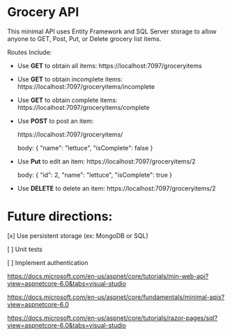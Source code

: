 # Grocery API

This minimal API uses Entity Framework and SQL Server storage to allow anyone to GET, Post, Put, or Delete grocery list items. 


Routes Include:

 * Use **GET** to obtain all items: https://localhost:7097/groceryitems

 * Use **GET** to obtain incomplete items: https://localhost:7097/groceryitems/incomplete

 * Use **GET** to obtain complete items: https://localhost:7097/groceryitems/complete

 * Use **POST** to post an item:

    https://localhost:7097/groceryitems/

    body:
     {
        "name": "lettuce",
        "isComplete": false
     }

 * Use **Put** to edit an item:
     https://localhost:7097/groceryitems/2

     body:
    {
        "id": 2,
        "name": "lettuce",
        "isComplete": true
    }

 * Use **DELETE** to delete an item:
      https://localhost:7097/groceryitems/2




# Future directions:
[x] Use persistent storage (ex: MongoDB or SQL)

[ ] Unit tests

[ ] Implement authentication













https://docs.microsoft.com/en-us/aspnet/core/tutorials/min-web-api?view=aspnetcore-6.0&tabs=visual-studio

https://docs.microsoft.com/en-us/aspnet/core/fundamentals/minimal-apis?view=aspnetcore-6.0

https://docs.microsoft.com/en-us/aspnet/core/tutorials/razor-pages/sql?view=aspnetcore-6.0&tabs=visual-studio